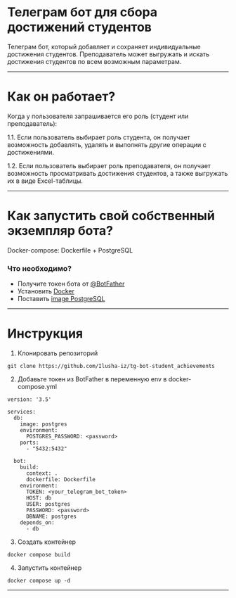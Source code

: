 # Телеграм бот для сбора достижений студентов


Телеграм бот, который добавляет и сохраняет индивидуальные достижения студентов. Преподаватель может выгружать и искать достижения студентов по всем возможным параметрам.
_____

# Как он работает?
Когда у пользователя запрашивается его роль (студент или преподаватель):

1.1. Если пользователь выбирает роль студента, он получает возможность добавлять, удалять и выполнять другие операции с достижениями.

1.2. Если пользователь выбирает роль преподавателя, он получает возможность просматривать достижения студентов, а также выгружать их в виде Excel-таблицы.

_____

# Как запустить свой собственный экземпляр бота?

Docker-compose: Dockerfile + PostgreSQL

### Что необходимо?

- Получите токен бота от [@BotFather](https://t.me/BotFather)
- Установить [Docker](https://www.docker.com/products/docker-desktop/)
- Поставить [image PostgreSQL](https://hub.docker.com/_/postgres)
____

# Инструкция
1. Клонировать репозиторий
```
git clone https://github.com/Ilusha-iz/tg-bot-student_achievements
```
2. Добавьте токен из BotFather  в переменную env в docker-compose.yml
```
version: '3.5'

services:
  db:
    image: postgres
    environment:
      POSTGRES_PASSWORD: <password>
    ports:
      - "5432:5432"

  bot:
    build:
      context: .
      dockerfile: Dockerfile
    environment:
      TOKEN: <your_telegram_bot_token>
      HOST: db
      USER: postgres
      PASSWORD: <password>
      DBNAME: postgres
    depends_on:
      - db

```

3. Создать контейнер
```
docker compose build
```

4. Запустить контейнер
```
docker compose up -d
```
____



